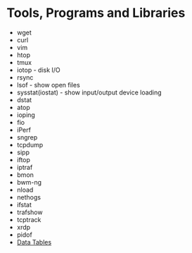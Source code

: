# Tools, Programs and Libraries
* wget
* curl
* vim
* htop
* tmux
* iotop - disk I/O
* rsync
* lsof - show open files
* sysstat(iostat) - show input/output device loading
* dstat
* atop
* ioping
* fio
* iPerf
* sngrep
* tcpdump
* sipp
* iftop
* iptraf
* bmon
* bwm-ng
* nload
* nethogs
* ifstat
* trafshow
* tcptrack
* xrdp
* pidof
* [Data Tables](https://www.datatables.net)
